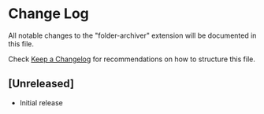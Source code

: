 # Change Log

All notable changes to the "folder-archiver" extension will be documented in this file.

Check [Keep a Changelog](http://keepachangelog.com/) for recommendations on how to structure this file.

## [Unreleased]

- Initial release